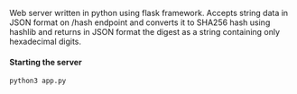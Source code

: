 Web server written in python using flask framework. Accepts string data in JSON format on /hash endpoint and converts it to SHA256 hash using hashlib and returns in JSON format the digest as a string containing only hexadecimal digits.

#### Starting the server
`python3 app.py`
